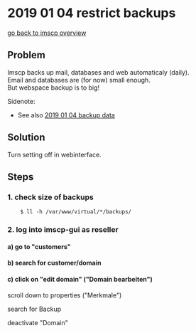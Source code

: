 # 2019 01 04 restrict backups

[go back to imscp overview](../doc/imscp.md#backup)


## Problem
Imscp backs up mail, databases and web automaticaly (daily). \
Email and databases are (for now) small enough. \
But webspace backup is to big!

Sidenote:
* See also [2019 01 04 backup data](../log/2019_01_04_001__backup_data.md)


## Solution
Turn setting off in webinterface.


## Steps
### 1. check size of backups

~~~~~
    $ ll -h /var/www/virtual/*/backups/
~~~~~

### 2. log into imscp-gui as reseller
#### a) go to "customers"
#### b) search for customer/domain
#### c) click on "edit domain" ("Domain bearbeiten")

scroll down to properties ("Merkmale")

search for Backup

deactivate "Domain"
